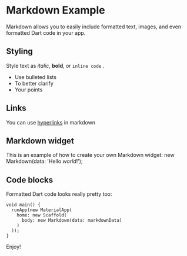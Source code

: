 # Markdown Example
Markdown allows you to easily include formatted text, images, and even formatted Dart code in your app.

## Styling

Style text as _italic_, __bold__, or `inline code` .

* Use bulleted lists
* To better clarify
* Your points

## Links

You can use [hyperlinks](hyperlink) in markdown

## Markdown widget

This is an example of how to create your own Markdown widget:
    new Markdown(data: 'Hello _world_!');

## Code blocks

Formatted Dart code looks really pretty too:

```
void main() {
  runApp(new MaterialApp(
    home: new Scaffold(
      body: new Markdown(data: markdownData)
    )
  ));
}
```

Enjoy!
